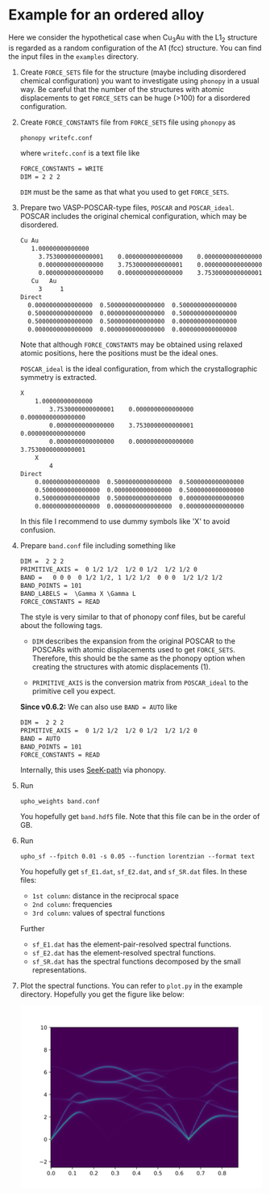 # Example for an ordered alloy

Here we consider the hypothetical case when Cu<sub>3</sub>Au with the L1<sub>2</sub> structure is regarded as a random configuration of the A1 (fcc) structure. You can find the input files in the `examples` directory.

1.  Create `FORCE_SETS` file for the structure (maybe including disordered chemical configuration)
    you want to investigate using ``phonopy`` in a usual way.
    Be careful that the number of the structures with atomic displacements to get `FORCE_SETS` can be huge (>100)
    for a disordered configuration.

2.  Create `FORCE_CONSTANTS` file from `FORCE_SETS` file using `phonopy` as
    ```
    phonopy writefc.conf
    ```
    where `writefc.conf` is a text file like
    ```
    FORCE_CONSTANTS = WRITE
    DIM = 2 2 2
    ```
    ``DIM`` must be the same as that what you used to get `FORCE_SETS`.

3.  Prepare two VASP-POSCAR-type files, `POSCAR` and `POSCAR_ideal`.
    POSCAR includes the original chemical configuration, which may be disordered.
    ```
    Cu Au
       1.00000000000000
         3.7530000000000001    0.0000000000000000    0.0000000000000000
         0.0000000000000000    3.7530000000000001    0.0000000000000000
         0.0000000000000000    0.0000000000000000    3.7530000000000001
       Cu   Au
         3     1
    Direct
      0.0000000000000000  0.5000000000000000  0.5000000000000000
      0.5000000000000000  0.0000000000000000  0.5000000000000000
      0.5000000000000000  0.5000000000000000  0.0000000000000000
      0.0000000000000000  0.0000000000000000  0.0000000000000000
    ```
    Note that although `FORCE_CONSTANTS` may be obtained using relaxed atomic positions,
    here the positions must be the ideal ones.

    `POSCAR_ideal` is the ideal configuration, from which the crystallographic symmetry is extracted.
    ```
    X
        1.00000000000000
            3.7530000000000001    0.0000000000000000    0.0000000000000000
            0.0000000000000000    3.7530000000000001    0.0000000000000000
            0.0000000000000000    0.0000000000000000    3.7530000000000001
        X
            4
    Direct
        0.0000000000000000  0.5000000000000000  0.5000000000000000
        0.5000000000000000  0.0000000000000000  0.5000000000000000
        0.5000000000000000  0.5000000000000000  0.0000000000000000
        0.0000000000000000  0.0000000000000000  0.0000000000000000
    ```
    In this file I recommend to  use dummy symbols like 'X' to avoid confusion.

4.  Prepare ``band.conf`` file including something like
    ```
    DIM =  2 2 2
    PRIMITIVE_AXIS =  0 1/2 1/2  1/2 0 1/2  1/2 1/2 0
    BAND =   0 0 0  0 1/2 1/2, 1 1/2 1/2  0 0 0  1/2 1/2 1/2
    BAND_POINTS = 101
    BAND_LABELS =  \Gamma X \Gamma L
    FORCE_CONSTANTS = READ
    ```
    The style is very similar to that of phonopy conf files, but be careful about the following tags.

    - `DIM` describes the expansion from the original POSCAR to the POSCARs with atomic displacements used to get `FORCE_SETS`.
    Therefore, this should be the same as the phonopy option when creating the structures with atomic displacements (1).

    - `PRIMITIVE_AXIS` is the conversion matrix from `POSCAR_ideal` to the primitive cell you expect.

    **Since v0.6.2:** We can also use `BAND = AUTO` like
    ```
    DIM =  2 2 2
    PRIMITIVE_AXIS =  0 1/2 1/2  1/2 0 1/2  1/2 1/2 0
    BAND = AUTO
    BAND_POINTS = 101
    FORCE_CONSTANTS = READ
    ```
    Internally, this uses [SeeK-path](https://seekpath.readthedocs.io/en/latest/) via phonopy.

4.  Run
    ```
    upho_weights band.conf
    ```
    You hopefully get `band.hdf5` file. Note that this file can be in the order of GB.

5.  Run
    ```
    upho_sf --fpitch 0.01 -s 0.05 --function lorentzian --format text
    ```
    You hopefully get `sf_E1.dat`, `sf_E2.dat`, and `sf_SR.dat` files.
    In these files:
    - `1st column`: distance in the reciprocal space
    - `2nd column`: frequencies
    - `3rd column`: values of spectral functions

    Further

    - `sf_E1.dat` has the element-pair-resolved spectral functions.
    - `sf_E2.dat` has the element-resolved spectral functions.
    - `sf_SR.dat` has the spectral functions decomposed by the small representations.

6.  Plot the spectral functions. You can refer to `plot.py` in the example directory. Hopefully you get the figure like below:

    ![](sf.orig.svg)
